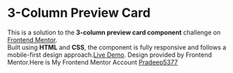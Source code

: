 # 3-Column Preview Card

This is a solution to the **3-column preview card component** challenge on [Frontend Mentor](https://www.frontendmentor.io/).  
Built using **HTML** and **CSS**, the component is fully responsive and follows a mobile-first design approach.[Live Demo](https://pradeep5377.github.io/3-column-preview-card/).
Design provided by Frontend Mentor.Here is My Frontend Mentor Account [Pradeep5377](https://www.frontendmentor.io/profile/Pradeep5377)
